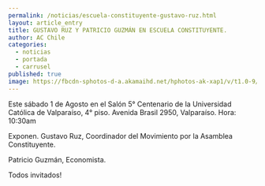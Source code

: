 ```yaml
---
permalink: /noticias/escuela-constituyente-gustavo-ruz.html
layout: article_entry
title: GUSTAVO RUZ Y PATRICIO GUZMÁN EN ESCUELA CONSTITUYENTE.
author: AC Chile
categories: 
  - noticias
  - portada
  - carrusel
published: true
image: https://fbcdn-sphotos-d-a.akamaihd.net/hphotos-ak-xap1/v/t1.0-9/11220843_10153443864156397_3152563492985703122_n.jpg?oh=4e803c374c82d39d9d79976c98e780ee&oe=5659C93E&__gda__=1446821995_98ecd43e48e8c1440aa89c76040ae8b3
---
```


Este sábado 1 de Agosto en el Salón 5° Centenario de la Universidad Católica de Valparaíso, 4° piso. 
Avenida Brasil 2950, Valparaíso.
Hora: 10:30am

Exponen. Gustavo Ruz, Coordinador del Movimiento por la Asamblea Constituyente.

Patricio Guzmán, Economista.

Todos invitados!
